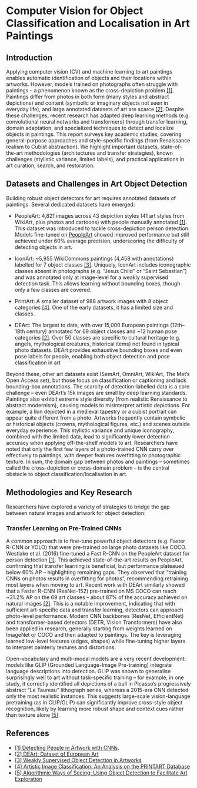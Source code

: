 # Computer Vision for Object Classification and Localisation in Art Paintings
## Introduction

Applying computer vision (CV) and machine learning to art paintings enables automatic identification of objects and their locations within artworks. However, models trained on photographs often struggle with paintings – a phenomenon known as the cross-depiction problem [[1]](https://github.com/burcia1711/art-paintings-classification-localisation-literature/blob/main/2016%20-%20Detecting%20People%20in%20Artwork%20with%20CNNs.pdf). Paintings differ from photos in both form (many styles and abstract depictions) and content (symbolic or imaginary objects not seen in everyday life), and large annotated datasets of art are scarce [[2]](https://github.com/burcia1711/art-paintings-classification-localisation-literature/blob/main/2022%20-%20DEArt%20Dataset%20of%20European%20Art.pdf). Despite these challenges, recent research has adapted deep learning methods (e.g. convolutional neural networks and transformers) through transfer learning, domain adaptation, and specialized techniques to detect and localize objects in paintings. This report surveys key academic studies, covering general-purpose approaches and style-specific findings (from Renaissance realism to Cubist abstraction). We highlight important datasets, state-of-the-art methodologies (architectures and transfer strategies), known challenges (stylistic variance, limited labels), and practical applications in art curation, search, and restoration.

## Datasets and Challenges in Art Object Detection

Building robust object detectors for art requires annotated datasets of paintings. Several dedicated datasets have emerged:

- PeopleArt: 4,821 images across 43 depiction styles (41 art styles from WikiArt, plus photos and cartoons) with people manually annotated [[1]](https://github.com/burcia1711/art-paintings-classification-localisation-literature/blob/main/2016%20-%20Detecting%20People%20in%20Artwork%20with%20CNNs.pdf). This dataset was introduced to tackle cross-depiction person detection. Models fine-tuned on [PeopleArt](https://github.com/BathVisArtData/PeopleArt) showed improved performance but still achieved under 60% average precision, underscoring the difficulty of detecting objects in art.

- IconArt: ~5,955 WikiCommons paintings (4,458 with annotations) labelled for 7 object classes [[3]](https://github.com/burcia1711/art-paintings-classification-localisation-literature/blob/main/2018%20-%20Weakly%20Supervised%20Object%20Detection%20in%20Artworks.pdf). Uniquely, IconArt includes iconographic classes absent in photographs (e.g. “Jesus Child” or “Saint Sebastian”) and was annotated only at image-level for a weakly supervised detection task. This allows learning without bounding boxes, though only a few classes are covered.

- PrintArt: A smaller dataset of 988 artwork images with 8 object categories [[4]](https://github.com/burcia1711/art-paintings-classification-localisation-literature/blob/main/2012%20-%20Artistic%20Image%20Classification%20An%20Analysis%20on%20the%20PRINTART%20Database.pdf). One of the early datasets, it has a limited size and classes.

- DEArt: The largest to date, with over 15,000 European paintings (12th–18th century) annotated for 69 object classes and ~12 human pose categories 
[[2]](https://github.com/burcia1711/art-paintings-classification-localisation-literature/blob/main/2022%20-%20DEArt%20Dataset%20of%20European%20Art.pdf). Over 50 classes are specific to cultural heritage (e.g. angels, mythological creatures, historical items) not found in typical photo datasets. DEArt provides exhaustive bounding boxes and even pose labels for people, enabling both object detection and pose classification in art

Beyond these, other art datasets exist (SemArt, OmniArt, WikiArt, The Met’s Open Access set), but those focus on classification or captioning and lack bounding-box annotations. The scarcity of detection-labelled data is a core challenge – even DEArt’s 15k images are small by deep learning standards. Paintings also exhibit extreme style diversity (from realistic Renaissance to abstract modernism), causing models to misinterpret artistic depictions. For example, a lion depicted in a medieval tapestry or a cubist portrait can appear quite different from a photo. Artworks frequently contain symbolic or historical objects (crowns, mythological figures, etc.) and scenes outside everyday experience. This stylistic variance and unique iconography, combined with the limited data, lead to significantly lower detection accuracy when applying off-the-shelf models to art. Researchers have noted that only the first few layers of a photo-trained CNN carry over effectively to paintings, with deeper features overfitting to photographic texture. In sum, the domain gap between photos and paintings – sometimes called the cross-depiction or cross-domain problem – is the central obstacle to object classification/localisation in art.

## Methodologies and Key Research

Researchers have explored a variety of strategies to bridge the gap between natural images and artwork for object detection:

### Transfer Learning on Pre-Trained CNNs

A common approach is to fine-tune powerful object detectors (e.g. Faster R-CNN or YOLO) that were pre-trained on large photo datasets like COCO. Westlake et al. (2016) fine-tuned a Fast R-CNN on the PeopleArt dataset for person detection [[1]](https://github.com/burcia1711/art-paintings-classification-localisation-literature/blob/main/2016%20-%20Detecting%20People%20in%20Artwork%20with%20CNNs.pdf). This achieved state-of-the-art results on PeopleArt, confirming that transfer learning is beneficial, but performance plateaued below 60% AP – highlighting remaining gaps. They observed that “training CNNs on photos results in overfitting for photos”, recommending retraining most layers when moving to art. Recent work with DEArt similarly showed that a Faster R-CNN (ResNet-152) pre-trained on MS COCO can reach ~31.2% AP on the 69 art classes – about 87% of the accuracy achieved on natural images [[2]](https://github.com/burcia1711/art-paintings-classification-localisation-literature/blob/main/2022%20-%20DEArt%20Dataset%20of%20European%20Art.pdf). This is a notable improvement, indicating that with sufficient art-specific data and transfer learning, detectors can approach photo-level performance. Modern CNN backbones (ResNet, EfficientNet) and transformer-based detectors (DETR, Vision Transformers) have also been applied in research, generally starting from weights learned on ImageNet or COCO and then adapted to paintings. The key is leveraging learned low-level features (edges, shapes) while fine-tuning higher layers to interpret painterly textures and distortions.

Open-vocabulary and multi-modal models are a very recent development: models like GLIP (Grounded Language-Image Pre-training) integrate language descriptions into detection. GLIP was shown to generalise surprisingly well to art without task-specific training – for example, in one study, it correctly identified all depictions of a bull in Picasso’s progressively abstract “Le Taureau” lithograph series, whereas a 2015-era CNN detected only the most realistic instances. This suggests large-scale vision-language pretraining (as in CLIP/GLIP) can significantly improve cross-style object recognition, likely by learning more robust shape and context cues rather than texture alone [[5]](https://github.com/burcia1711/art-paintings-classification-localisation-literature/blob/main/2024%20-%20Algorithmic%20Ways%20of%20Seeing-%20Using%20Object%20Detection%20to%20Facilitate%20Art%20Exploration.pdf).

## References
- [[1] Detecting People in Artwork with CNNs](https://github.com/burcia1711/art-paintings-classification-localisation-literature/blob/main/2016%20-%20Detecting%20People%20in%20Artwork%20with%20CNNs.pdf).
- [[2] DEArt: Dataset of European Art](https://github.com/burcia1711/art-paintings-classification-localisation-literature/blob/main/2022%20-%20DEArt%20Dataset%20of%20European%20Art.pdf)
- [[3] Weakly Supervised Object Detection in Artworks](https://github.com/burcia1711/art-paintings-classification-localisation-literature/blob/main/2018%20-%20Weakly%20Supervised%20Object%20Detection%20in%20Artworks.pdf)
- [[4] Artistic Image Classification: An Analysis on the PRINTART Database](https://github.com/burcia1711/art-paintings-classification-localisation-literature/blob/main/2012%20-%20Artistic%20Image%20Classification%20An%20Analysis%20on%20the%20PRINTART%20Database.pdf)
- [[5] Algorithmic Ways of Seeing: Using Object Detection to Facilitate Art Exploration](https://github.com/burcia1711/art-paintings-classification-localisation-literature/blob/main/2024%20-%20Algorithmic%20Ways%20of%20Seeing-%20Using%20Object%20Detection%20to%20Facilitate%20Art%20Exploration.pdf)
   
